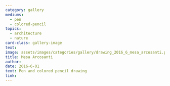 ```yaml
---
category: gallery
mediums:
  - pen
  - colored-pencil
topics:
  - architecture
  - nature
card-class: gallery-image
text:
image: assets/images/categories/gallery/drawing_2016_6_mesa_arcosanti.png
title: Mesa Arcosanti
author:
date: 2016-6-01
text: Pen and colored pencil drawing
link:
---
```


